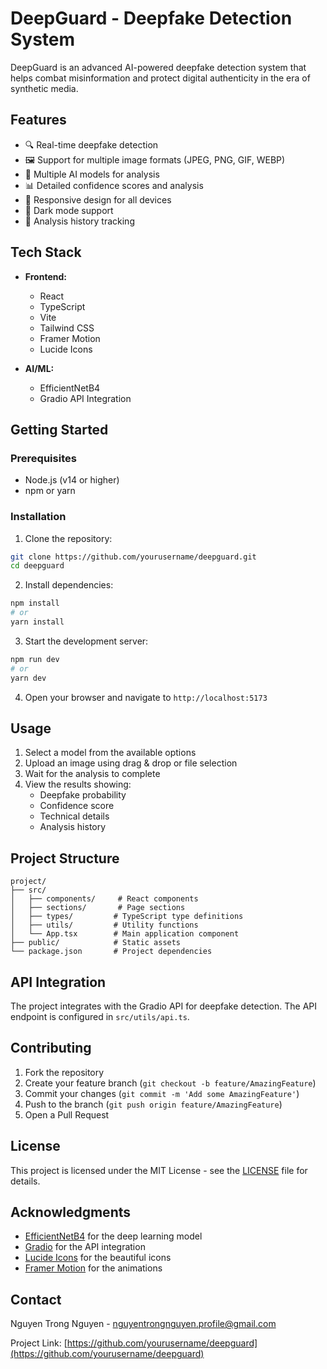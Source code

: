 # DeepGuard - Deepfake Detection System

DeepGuard is an advanced AI-powered deepfake detection system that helps combat misinformation and protect digital authenticity in the era of synthetic media.

## Features

- 🔍 Real-time deepfake detection
- 🖼️ Support for multiple image formats (JPEG, PNG, GIF, WEBP)
- 🤖 Multiple AI models for analysis
- 📊 Detailed confidence scores and analysis
- 📱 Responsive design for all devices
- 🌙 Dark mode support
- 📜 Analysis history tracking

## Tech Stack

- **Frontend:**
  - React
  - TypeScript
  - Vite
  - Tailwind CSS
  - Framer Motion
  - Lucide Icons

- **AI/ML:**
  - EfficientNetB4
  - Gradio API Integration

## Getting Started

### Prerequisites

- Node.js (v14 or higher)
- npm or yarn

### Installation

1. Clone the repository:
```bash
git clone https://github.com/yourusername/deepguard.git
cd deepguard
```

2. Install dependencies:
```bash
npm install
# or
yarn install
```

3. Start the development server:
```bash
npm run dev
# or
yarn dev
```

4. Open your browser and navigate to `http://localhost:5173`

## Usage

1. Select a model from the available options
2. Upload an image using drag & drop or file selection
3. Wait for the analysis to complete
4. View the results showing:
   - Deepfake probability
   - Confidence score
   - Technical details
   - Analysis history

## Project Structure

```
project/
├── src/
│   ├── components/     # React components
│   ├── sections/       # Page sections
│   ├── types/         # TypeScript type definitions
│   ├── utils/         # Utility functions
│   └── App.tsx        # Main application component
├── public/            # Static assets
└── package.json       # Project dependencies
```

## API Integration

The project integrates with the Gradio API for deepfake detection. The API endpoint is configured in `src/utils/api.ts`.

## Contributing

1. Fork the repository
2. Create your feature branch (`git checkout -b feature/AmazingFeature`)
3. Commit your changes (`git commit -m 'Add some AmazingFeature'`)
4. Push to the branch (`git push origin feature/AmazingFeature`)
5. Open a Pull Request

## License

This project is licensed under the MIT License - see the [LICENSE](LICENSE) file for details.

## Acknowledgments

- [EfficientNetB4](https://github.com/lukemelas/EfficientNet-PyTorch) for the deep learning model
- [Gradio](https://gradio.app/) for the API integration
- [Lucide Icons](https://lucide.dev/) for the beautiful icons
- [Framer Motion](https://www.framer.com/motion/) for the animations

## Contact

Nguyen Trong Nguyen - [nguyentrongnguyen.profile@gmail.com](mailto:nguyentrongnguyen.profile@gmail.com)

Project Link: [https://github.com/yourusername/deepguard](https://github.com/yourusername/deepguard)
